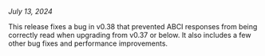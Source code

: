 *July 13, 2024*

This release fixes a bug in v0.38 that prevented ABCI responses from being
correctly read when upgrading from v0.37 or below. It also includes a few other
bug fixes and performance improvements.
